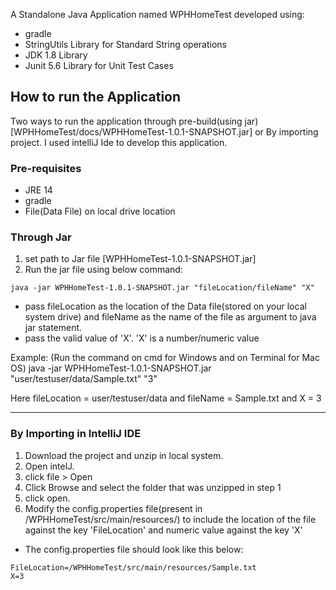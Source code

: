 
A Standalone Java Application named WPHHomeTest developed using:  
* gradle
* StringUtils Library for Standard String operations
* JDK 1.8 Library
* Junit 5.6 Library for Unit Test Cases

## How to run the Application
Two ways to run the application through pre-build(using jar)[WPHHomeTest/docs/WPHHomeTest-1.0.1-SNAPSHOT.jar]
or By importing project. I used intelliJ Ide to develop this application.


### Pre-requisites
* JRE 14
* gradle  
* File(Data File) on local drive location


### Through Jar  
1. set path to Jar file [WPHHomeTest-1.0.1-SNAPSHOT.jar]
2. Run the jar file using below command:
```
java -jar WPHHomeTest-1.0.1-SNAPSHOT.jar "fileLocation/fileName" "X"
```
* pass fileLocation as the location of the Data file(stored on your local system drive) and fileName as the name of the file as argument to java jar statement.
* pass the valid value of 'X'. 'X' is a number/numeric value

Example: (Run the command on cmd for Windows and on Terminal for Mac OS)
java -jar WPHHomeTest-1.0.1-SNAPSHOT.jar "user/testuser/data/Sample.txt" "3"

Here fileLocation = user/testuser/data and fileName = Sample.txt and X = 3
***  

### By Importing in IntelliJ IDE  
 1. Download the project and unzip in local system.
 2. Open intelJ.
 3. click file > Open
 4. Click Browse and select the folder that was unzipped in step 1
 5. click open.
 6. Modify the config.properties file(present in /WPHHomeTest/src/main/resources/) to include the location of the file against the key 'FileLocation' and numeric value against the key 'X'
* The config.properties file should look like this below:
```
FileLocation=/WPHHomeTest/src/main/resources/Sample.txt
X=3
```

